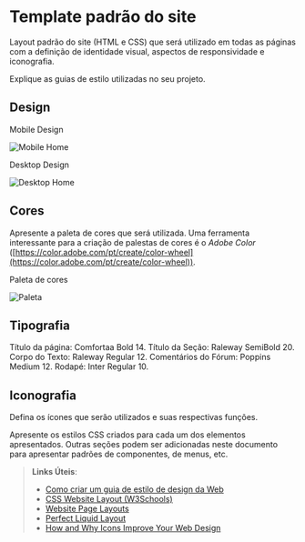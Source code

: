 # Template padrão do site

Layout padrão do site (HTML e CSS) que será utilizado em todas as páginas com a definição de identidade visual, aspectos de responsividade e iconografia.

Explique as guias de estilo utilizadas no seu projeto.

## Design

Mobile Design

![Mobile Home](https://github-production-user-asset-6210df.s3.amazonaws.com/142636023/273478488-1655a7cf-7c3b-40b5-b737-e5c9a062e890.png)

Desktop Design

![Desktop Home](https://github.com/ICEI-PUC-Minas-PMV-SI/pmv-si-2023-2-pe1-t1-baoba-pmv/assets/142636023/cefb6221-26ae-4796-9942-a28cf737eafe)

## Cores

Apresente a paleta de cores que será utilizada. Uma ferramenta interessante para a criação de palestas de cores é o *Adobe Color* ([https://color.adobe.com/pt/create/color-wheel](https://color.adobe.com/pt/create/color-wheel)).

Paleta de cores

![Paleta](https://github.com/ICEI-PUC-Minas-PMV-SI/pmv-si-2023-2-pe1-t1-baoba-pmv/assets/111016519/0baa5989-883c-4189-9d6b-7d60d9a5ad6d)

## Tipografia

Título da página: Comfortaa Bold 14.
Título da Seção: Raleway SemiBold 20.
Corpo do Texto: Raleway Regular 12.
Comentários do Fórum: Poppins Medium 12.
Rodapé: Inter Regular 10.

## Iconografia

Defina os ícones que serão utilizados e suas respectivas funções.

Apresente os estilos CSS criados para cada um dos elementos apresentados.
Outras seções podem ser adicionadas neste documento para apresentar padrões de componentes, de menus, etc.


> **Links Úteis**:
>
> -  [Como criar um guia de estilo de design da Web](https://edrodrigues.com.br/blog/como-criar-um-guia-de-estilo-de-design-da-web/#)
> - [CSS Website Layout (W3Schools)](https://www.w3schools.com/css/css_website_layout.asp)
> - [Website Page Layouts](http://www.cellbiol.com/bioinformatics_web_development/chapter-3-your-first-web-page-learning-html-and-css/website-page-layouts/)
> - [Perfect Liquid Layout](https://matthewjamestaylor.com/perfect-liquid-layouts)
> - [How and Why Icons Improve Your Web Design](https://usabilla.com/blog/how-and-why-icons-improve-you-web-design/)
